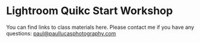 # Lightroom Quikc Start Workshop

You can find links to class materials here.  Please contact me if you have any questions: [paul@paullucasphotography.com](paul@paullucasphotography.com)  


